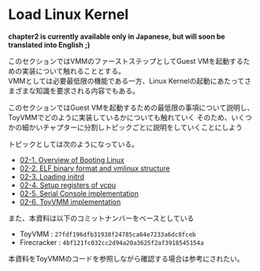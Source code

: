 # Load Linux Kernel

**chapter2 is currently available only in Japanese, but will soon be translated into English ;)**

このセクションではVMMのファーストステップとしてGuest VMを起動するための実装について触れることとする。  
VMMとしては必要最低限の機能である一方、Linux Kernelの起動にあたってさまざまな知識を要求される内容でもある。  

このセクションではGuest VMを起動するための最低限の事項について説明し、ToyVMMでどのように実装しているかについても触れていく
そのため、いくつかの細かいチャプターに分割しトピックごとに説明をしていくことにしよう

トピックとしては次のようになっている。  

* [02-1. Overview of Booting Linux](./02-1_overview_of_booting_linux.md)
* [02-2. ELF binary format and vmlinux structure](./02-2_elf_binary_format_and_vmlinux_structure.md)
* [02-3. Loading initrd](./02-3_loading_initrd.md)
* [02-4. Setup registers of vcpu](./02-4_setup_registers_of_vcpu.md)
* [02-5. Serial Console implementation](./02-5_serial_console_implementation.md)
* [02-6. ToyVMM implementation](./02-6_toyvmm_implementation.md)

また、本資料は以下のコミットナンバーをベースとしている

* ToyVMM : `27fdf196dfb31938f24785ca64e7233a6dc8fceb`
* Firecracker : `4bf121fc032cc2d94a20a3625f2af3918545154a`

本資料をToyVMMのコードを参照しながら確認する場合は参考にされたい。
